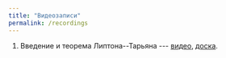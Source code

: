 ```yaml
---
title: "Видеозаписи"
permalink: /recordings
---
```


1. Введение и теорема Липтона--Тарьяна --- [видео](https://drive.google.com/file/d/1RXC171bbQnui_-lpQU6ZCwRgLc0E3Bqb/view?usp=sharing), [доска]({{site.baseurl}}/whiteboard/lec1.png).